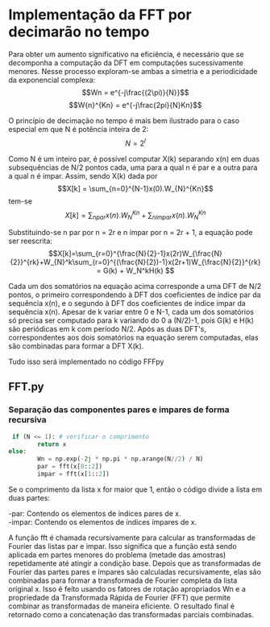 # Implementação da FFT por decimarão no tempo
Para obter um aumento significativo na eficiência, é necessário que se decomponha a computação da DFT em computações sucessivamente menores.
Nesse processo exploram-se ambas a simetria e a periodicidade da exponencial complexa:
$$Wn = e^{-j\frac{(2\pi)}{N}}$$
$$W{n}^{Kn} = e^{-j\frac{2pi}{N}Kn}$$

O princípio de decimação no tempo é mais bem ilustrado para o caso especial em que N é potência inteira de 2:
$$N = 2^l$$

Como N é um inteiro par, é possível computar X(k) separando x(n) em duas subsequências de N/2 pontos cada, uma para a qual n é par e a outra para a qual n é ímpar. Assim, sendo X(k) dada por
$$X[k] = \sum_{n=0}^{N-1}x(0).W_{N}^{Kn}$$
tem-se
$$X[k] = \sum_{npar}x(n).W_{N}^{Kn}+\sum_{nimpar}x(n).W_{N}^{Kn}$$

Substituindo-se n par por n = 2r e n ímpar por n = 2r + 1, a equação pode ser reescrita:
$$X[k]=\sum_{r=0}^{\frac{N}{2}-1}x(2r)W_{\frac{N}{2}}^{rk}+W_{N}^k\sum_{r=0}^{(\frac{N}{2})-1}x(2r+1)W_{\frac{N}{2}}^{rk} = G(k) + W_N^kH(k)
$$

Cada um dos somatórios na equação acima corresponde a uma DFT de N/2 pontos, o primeiro correspondendo à DFT dos coeficientes de índice par da sequência x(n), e o segundo à DFT dos coeficientes de índice ímpar da sequência x(n). Apesar de k variar entre 0 e N-1, cada um dos somatórios só precisa ser computado para k variando do 0 a (N/2)-1, pois G(k) e H(k) são periódicas em k com período N/2. Após as duas DFT's, correspondentes aos dois somatórios na equação serem computadas, elas são combinadas para formar a DFT X(k).

Tudo isso será implementado no código FFFpy

## FFT.py
### Separação das componentes pares e impares de forma recursiva
```python
 if (N <= 1): # verificar o comprimento 
        return x
else:
        Wn = np.exp(-2j * np.pi * np.arange(N//2) / N)
        par = fft(x[0::2])
        impar = fft(x[1::2])
```
Se o comprimento da lista x for maior que 1, então o código divide a lista em duas partes:

-par: Contendo os elementos de índices pares de x.<br/>
-impar: Contendo os elementos de índices ímpares de x.

A função fft é chamada recursivamente para calcular as transformadas de Fourier das listas par e impar. Isso significa que a função está sendo aplicada em partes menores do problema (metade das amostras) repetidamente até atingir a condição base. Depois que as transformadas de Fourier das partes pares e ímpares são calculadas recursivamente, elas são combinadas para formar a transformada de Fourier completa da lista original x. Isso é feito usando os fatores de rotação apropriados Wn e a propriedade da Transformada Rápida de Fourier (FFT) que permite combinar as transformadas de maneira eficiente.
O resultado final é retornado como a concatenação das transformadas parciais combinadas.
